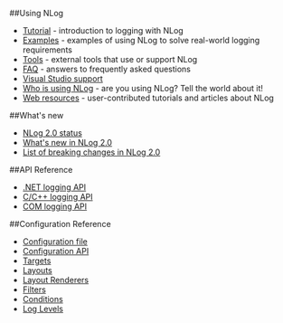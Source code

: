 ##Using NLog
* [Tutorial](Tutorial) - introduction to logging with NLog
* [Examples](Examples) - examples of using NLog to solve real-world logging requirements
* [Tools](Tools) - external tools that use or support NLog
* [FAQ](FAQ) - answers to frequently asked questions
* [Visual Studio support](Visual_Studio_support)
* [Who is using NLog](Who_is_using_NLog) - are you using NLog? Tell the world about it!
* [Web resources](Web_resources) - user-contributed tutorials and articles about NLog

##What's new
* [NLog 2.0 status](NLog_2_0_Status)
* [What's new in NLog 2.0](What_is_new_in_NLog_2_0)
* [List of breaking changes in NLog 2.0](Breaking_changes_NLog_2_0)

##API Reference
* [.NET logging API](http://nlog-project.org/wiki/.NET_logging_API)
* [C/C++ logging API](http://nlog-project.org/wiki/C_logging_API)
* [COM logging API](http://nlog-project.org/wiki/COM_logging_API)

##Configuration Reference
* [Configuration file](Configuration_file)
* [Configuration API](Configuration_api)
* [Targets](Targets)
* [Layouts](Layouts)
* [Layout Renderers](Layout_renderers)
* [Filters](Filters)
* [Conditions](Conditions)
* [Log Levels](Log_levels)